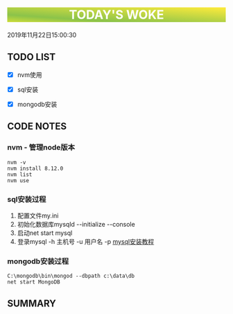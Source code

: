 

<html>
 <center style="background: linear-gradient(to top right, #CDDC39 0%, #8BC34A 25%, #FFEB3B 100%);color:white"><h1>TODAY'S WOKE</h1></center>
 <div>2019年11月22日15:00:30</div>
</html> 

##  TODO LIST


- [x]  nvm使用
- [x]  sql安装
- [x]  mongodb安装



## CODE NOTES
### nvm - 管理node版本
```
nvm -v 
nvm install 8.12.0
nvm list
nvm use
```

### sql安装过程
1. 配置文件my.ini
2. 初始化数据库mysqld --initialize --console
3. 启动net start mysql
4. 登录mysql -h 主机号 -u 用户名 -p
[mysql安装教程](https://www.runoob.com/mysql/mysql-install.html)
### mongodb安装过程
```
C:\mongodb\bin\mongod --dbpath c:\data\db
net start MongoDB
```


## SUMMARY


